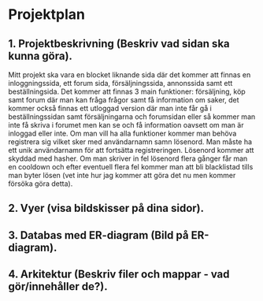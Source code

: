 # Projektplan

## 1. Projektbeskrivning (Beskriv vad sidan ska kunna göra).
Mitt projekt ska vara en blocket liknande sida där det kommer att finnas en inloggningssida, ett forum sida, försäljningssida, annonssida samt ett beställningsida. Det kommer att finnas 3 main funktioner: försäljning, köp samt forum där man kan fråga frågor samt få information om saker, det kommer också finnas ett utloggad version där man inte får gå i beställningssidan samt försäljningarna och forumsidan eller så kommer man inte få skriva i forumet men kan se och få information oavsett om man är inloggad eller inte. Om man vill ha alla funktioner kommer man behöva registrera sig vilket sker med användarnamn samn lösenord. Man måste ha ett unik användarnamn för att fortsätta registreringen. Lösenord kommer att skyddad med hasher. Om man skriver in fel lösenord flera gånger får man en cooldown och efter eventuell flera fel kommer man att bli blacklistad tills man byter lösen (vet inte hur jag kommer att göra det nu men kommer försöka göra detta).  
## 2. Vyer (visa bildskisser på dina sidor).

## 3. Databas med ER-diagram (Bild på ER-diagram).

## 4. Arkitektur (Beskriv filer och mappar - vad gör/innehåller de?).
